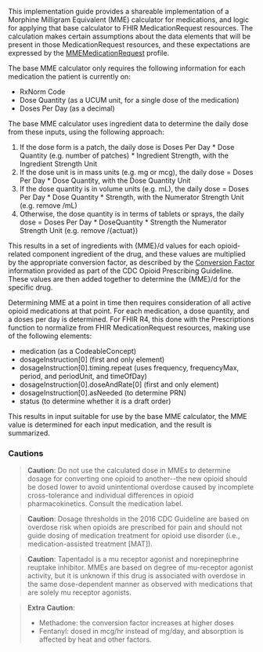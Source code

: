 
This implementation guide provides a shareable implementation of a Morphine Milligram Equivalent (MME) calculator
for medications, and logic for applying that base calculator to FHIR MedicationRequest resources. The calculation
makes certain assumptions about the data elements that will be present in those MedicationRequest resources, and
these expectations are expressed by the [MMEMedicationRequest](StructureDefinition-mmemedicationrequest.html) profile.

The base MME calculator only requires the following information for each medication the patient is currently on:

* RxNorm Code
* Dose Quantity (as a UCUM unit, for a single dose of the medication)
* Doses Per Day (as a decimal)

The base MME calculator uses ingredient data to determine the daily dose from these inputs, using the following approach:

1. If the dose form is a patch, the daily dose is Doses Per Day * Dose Quantity (e.g. number of patches) * Ingredient Strength, with the Ingredient Strength Unit
2. If the dose unit is in mass units (e.g. mg or mcg), the daily dose = Doses Per Day * Dose Quantity, with the Dose Quantity Unit
3. If the dose quantity is in volume units (e.g. mL), the daily dose = Doses Per Day * Dose Quantity * Strength, with the Numerator Strength Unit (e.g. remove /mL)
4. Otherwise, the dose quantity is in terms of tablets or sprays, the daily dose = Doses Per Day * DoseQuantity * Strength the Numerator Strength Unit (e.g. remove /{actuat})

This results in a set of ingredients with {MME}/d values for each opioid-related component ingredient of the drug, and these values are multiplied by the appropriate conversion factor, as described by the [Conversion Factor](https://www.cdc.gov/drugoverdose/pdf/calculating_total_daily_dose-a.pdf) information provided as part of the CDC Opioid Prescribing Guideline. These values are then added together to determine the {MME}/d for the specific drug.

Determining MME at a point in time then requires consideration of all active opioid medications at that point. For each medication, a dose quantity, and a doses per day is determined. For FHIR R4, this done with the Prescriptions function to normalize from FHIR MedicationRequest resources, making use of the following elements:
* medication (as a CodeableConcept)
* dosageInstruction[0] (first and only element)
* dosageInstruction[0].timing.repeat (uses frequency, frequencyMax, period, and periodUnit, and timeOfDay)
* dosageInstruction[0].doseAndRate[0] (first and only element)
* dosageInstruction[0].asNeeded (to determine PRN)
* status (to determine whether it is a draft order)

This results in input suitable for use by the base MME calculator, the MME value is determined for each input medication, and the result is summarized.

### Cautions

> **Caution**: Do not use the calculated dose in MMEs to determine dosage for converting one opioid to another--the new opioid should be dosed lower to avoid unintentional overdose caused by incomplete cross-tolerance and individual differences in opioid pharmacokinetics. Consult the medication label.

> **Caution**: Dosage thresholds in the 2016 CDC Guideline are based on overdose risk when opioids are prescribed for pain and should not guide dosing of medication treatment for opioid use disorder (i.e., medication-assisted treatment [MAT]).

> **Caution**: Tapentadol is a mu receptor agonist and norepinephrine reuptake inhibitor. MMEs are based on degree of mu-receptor agonist activity, but it is unknown if this drug is associated with overdose in the same dose-dependent manner as observed with medications that are solely mu receptor agonists.

> **Extra Caution**:
> * Methadone: the conversion factor increases at higher doses
> * Fentanyl: dosed in mcg/hr instead of mg/day, and absorption is affected by heat and other factors.
